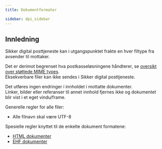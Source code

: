 ```yaml
---
title: Dokumentformater  

sidebar: dpi_sidebar
---
```


## Innledning

Sikker digital posttjeneste kan i utgangspunktet frakte en hver filtype
fra avsender til mottaker.

Det er derimot begrenset hva postkasseløsningene håndterer, se [oversikt
over støttede MIME types](https://difi.github.io/felleslosninger/sdp_mimetypes.html).  
Eksekverbare filer kan ikke sendes i Sikker digital posttjeneste.

Det utføres ingen endringer i innholdet i mottatte dokumenter.  
Linker, bilder eller referanser til annet innhold fjernes ikke og
dokumentet blir vist i et eget vindu/frame.

Generelle regler for alle filer:

  - Alle filnavn skal være UTF-8

Spesielle regler knyttet til de enkelte dokument formatene:

  - [HTML dokumenter]({{site.baseurl}}/docs/resources/begrep/sikkerDigitalPost/forretningslag/Dokumentformat/html)
  - [EHF dokumenter]({{site.baseurl}}/docs/resources/begrep/sikkerDigitalPost/forretningslag/Dokumentformat/ehf)
